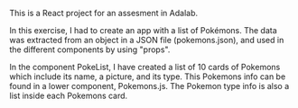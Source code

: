 This is a React project for an assesment in Adalab.

In this exercise, I had to create an app with a list of Pokémons. The data was extracted from an object in a JSON file (pokemons.json), and used in the different components by using "props".

In the component PokeList, I have created a list of 10 cards of Pokemons which include its name, a picture, and its type. This Pokemons info can be found in a lower component, Pokemons.js. The Pokemon type info is also a list inside each Pokemons card.
